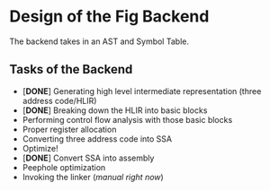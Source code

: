 # Design of the Fig Backend
The backend takes in an AST and Symbol Table.

## Tasks of the Backend
 - [**DONE**] Generating high level intermediate representation (three address code/HLIR)
 - [**DONE**] Breaking down the HLIR into basic blocks
 - Performing control flow analysis with those basic blocks
- Proper register allocation
 - Converting three address code into SSA
 - Optimize!
 - [**DONE**] Convert SSA into assembly
 - Peephole optimization
 - Invoking the linker (*manual right now*)

